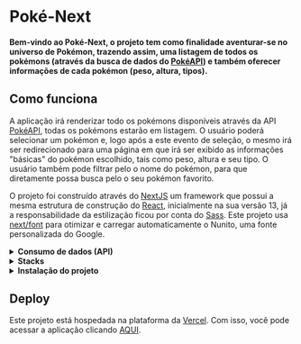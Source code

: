 # Poké-Next

#### Bem-vindo ao Poké-Next, o projeto tem como finalidade aventurar-se no universo de Pokémon, trazendo assim, uma listagem de todos os pokémons (através da busca de dados do [PokéAPI](https://pokeapi.co/docs/v2)) e também oferecer informações de cada pokémon (peso, altura, tipos).

## Como funciona

A aplicação irá renderizar todo os pokémons disponíveis através da API [PokéAPI](https://pokeapi.co/docs/v2), todas os pokémons estarão em listagem. O usuário poderá selecionar um pokémon e, logo após a  este evento de seleção, o mesmo irá ser redirecionado para uma página em que irá ser exibido as informações "básicas" do pokémon escolhido, tais como peso, altura e seu tipo. O usuário também pode filtrar pelo o nome do pokémon, para que diretamente possa busca pelo o seu pokémon favorito.

O projeto foi construído através do [NextJS](https://nextjs.org/docs) um framework que possui a mesma estrutura de construção do [React](https://react.dev/), inicialmente na sua versão 13, já a responsabilidade da estilização ficou por conta do [Sass](https://sass-lang.com/). Este projeto usa [next/font](https://nextjs.org/docs/basic-features/font-optimization) para otimizar e carregar automaticamente o Nunito, uma fonte personalizada do Google.


<details>
  <summary><b>Consumo de dados (API)</b></summary>
  <br/>
  
  <p>Todos os dados exibidos da aplicação foi consumido atráves do <a href="https://pokeapi.co/docs/v2">PokéAPI</a>, a API é gratuito e aberto para uso, porém ela é somente feita para consumo.</p>
</details>

<details>
  <summary><b>Stacks</b></summary>
  <br/>

  - [`NextJS (versão 13+)`](https://nextjs.org/docs)
  - [`Sass`](https://sass-lang.com/)
  - [`TypeScript`](https://www.typescriptlang.org/docs/)
  - [`Mui Core`](https://mui.com/core/)
  - [`React-icons`](https://react-icons.github.io/react-icons/)
</details>

<details>
  <summary><b>Instalação do projeto</b></summary>
  <br />


  1. Clone o repositório

  - Use o comando: `git@github.com:PedroPDIN/poke-next.git`.
  - Entre na pasta do repositório que você acabou de clonar:
      - `cd poke-next`

  2. Instale as dependências

  - Use o comando: `npm install`. 

  3. Logo após isso basta inicia-lo através do servidor de desenvolvimento.

  - use o comando: `npm run dev` 

  4. (opcional) Ou você pode incia-lo em produção.

  - usando o comando: `npm run start` (Lembrando que o projeto deve ter passado pelo o processo de build).
</details>

## Deploy

Este projeto está hospedada na plataforma da [Vercel](https://vercel.com/docs). Com isso, você pode acessar a aplicação clicando [AQUI](poke-next-lac.vercel.app).

